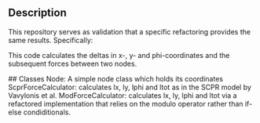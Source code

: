 ## Description

This repository serves as validation that a specific refactoring provides the same results. Specifically:

This code calculates the deltas in x-, y- and phi-coordinates and the subsequent forces between two nodes.

## Classes
Node: A simple node class which holds its coordinates
ScprForceCalculator: calculates lx, ly, lphi and ltot as in the SCPR model by Vavylonis et al.
ModForceCalculator: calculates lx, ly, lphi and ltot via a refactored implementation that relies on the modulo operator rather than if-else condiditionals.